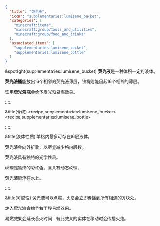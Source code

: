 ```json
{
  "title": "荧光液",
  "icon": "supplementaries:lumisene_bucket",
  "categories": [
    "minecraft:items",
    "minecraft:group/tools_and_utilities",
    "minecraft:group/food_and_drinks"
  ],
  "associated_items": [
    "supplementaries:lumisene_bucket",
    "supplementaries:lumisene_bottle"
  ]
}
```

&spotlight(supplementaries:lumisene_bucket)
**荧光液**是一种体积一定的液体。


**荧光液桶**能放出16个相邻的荧光液薄层，铁桶则能舀起16个相邻的薄层。


饮用**荧光液瓶**会给予发光和易燃效果。

;;;;;

&title(合成)
<recipe;supplementaries:lumisene_bucket>
<recipe;supplementaries:lumisene_bottle>

;;;;;

&title(液体性质)
单格内最多可存在16层液体。


荧光液会向外扩散，以尽量减少格内层数。


荧光液具有独特的光学性质。


纹理是酷炫的彩虹色，且具有动态纹理。


荧光液能浮在水上。

;;;;;

&title(可燃性)
荧光液可以点燃，火焰会立即传播到所有相连的方块处。


走入荧光液会给予若干秒易燃效果。


易燃效果会延长着火时间，有此效果的实体在移动时会传播火焰。
